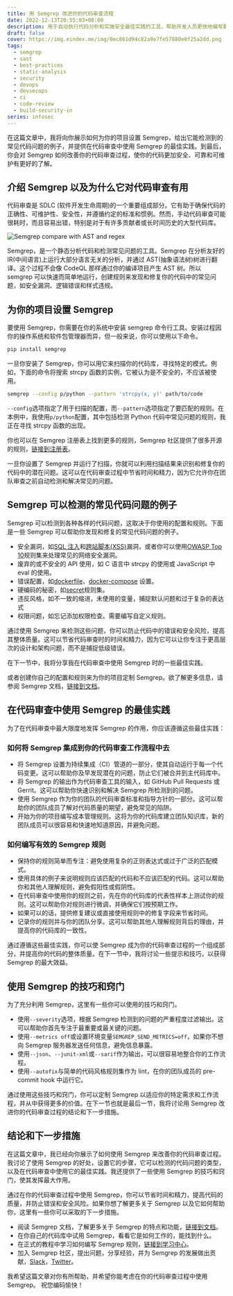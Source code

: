 ```yaml
---
title: 用 Semgrep 改进你的代码审查流程
date: 2022-12-13T20:55:03+08:00
description: 用于自动执行代码分析和实施安全最佳实践的工具，帮助开发人员更快地编写更好的代码。
draft: false
cover: https://img.eindex.me/img/0ec861d94c82a9e7fe57880e0f25a2dd.png
tags:
  - semgrep
  - sast
  - best-practices
  - static-analysis
  - security
  - devops
  - devsecops
  - ci
  - code-review
  - build-security-in
series: infosec
---
```


在这篇文章中，我将向你展示如何为你的项目设置 Semgrep，给出它能检测到的常见代码问题的例子，并提供在代码审查中使用 Semgrep 的最佳实践。到最后，你会对 Semgrep 如何改善你的代码审查过程，使你的代码更加安全、可靠和可维护有更好的了解。

## 介绍 Semgrep 以及为什么它对代码审查有用

代码审查是 SDLC (软件开发生命周期)的一个重要组成部分。它有助于确保代码的正确性、可维护性、安全性，并遵循约定的标准和惯例。然而，手动代码审查可能很耗时，而且容易出错，特别是对于有许多贡献者或长时间历史的大型代码库。

![Semgrep compare with AST and regex](https://img.eindex.me/img/e23bd0bbaf9d2513d3d26042b1aa702b.png)

Semgrep，是一个静态分析代码和检测常见问题的工具。Semgrep 在分析友好的 IR(中间语言)上运行大部分语言无关的分析，并通过 AST(抽象语法树)树进行翻译。这个过程不会像 CodeQL 那样通过你的编译项目产生 AST 树。所以 semgrep 可以快速而简单地运行，创建规则来发现和修复你的代码中的常见问题，如安全漏洞、逻辑错误和样式违规。

## 为你的项目设置 Semgrep

要使用 Semgrep，你需要在你的系统中安装 semgrep 命令行工具。安装过程因你的操作系统和软件包管理器而异，但一般来说，你可以使用以下命令。

```bash
pip install semgrep
```

一旦你安装了 Semgrep，你可以用它来扫描你的代码库，寻找特定的模式。例如，下面的命令将搜索 strcpy 函数的实例，它被认为是不安全的，不应该被使用。

```bash
semgrep --config p/python --pattern 'strcpy(x, y)' path/to/code
```

`--config`选项指定了用于扫描的配置，而`--pattern`选项指定了要匹配的规则。在本例中，我使用`p/python`配置，其中包括检测 Python 代码中常见问题的规则，我正在寻找 strcpy 函数的出现。

你也可以在 Semgrep 注册表上找到更多的规则，Semgrep 社区提供了很多开源的规则，[链接到注册表](https://semgrep.dev/explore)。

一旦你设置了 Semgrep 并运行了扫描，你就可以利用扫描结果来识别和修复你的代码中的潜在问题。这可以在代码审查过程中节省时间和精力，因为它允许你在团队审查之前自动检测和解决常见的问题。

## Semgrep 可以检测的常见代码问题的例子

Semgrep 可以检测到各种各样的代码问题，这取决于你使用的配置和规则。下面是一些 Semgrep 可以帮助你发现和修复的常见代码问题的例子。

- 安全漏洞，如[SQL 注入](https://semgrep.dev/p/sql-injection)和[跨站脚本(XSS)](https://semgrep.dev/p/xss)漏洞，或者你可以使用[OWASP Top 10](https://semgrep.dev/p/owasp-top-ten)规则集来处理常见的网络安全漏洞。
- 废弃的或不安全的 API 使用，如 C 语言中 strcpy 的使用或 JavaScript 中 eval 的使用。
- 错误配置，如[dockerfile](https://semgrep.dev/p/dockerfile)、[docker-compose](https://semgrep.dev/p/docker-compose) 设置。
- 硬编码的秘密，如[secret](https://semgrep.dev/p/secrets)规则集。
- 违反风格，如不一致的缩进，未使用的变量，捕捉默认问题和过于复杂的表达式
- 权限问题，如忘记添加权限检查。需要编写自定义规则。

通过使用 Semgrep 来检测这些问题，你可以防止代码中的错误和安全风险，提高其整体质量。这可以节省代码审查时的时间和精力，因为它可以让你专注于更高层次的设计和架构问题，而不是捕捉低级错误。

在下一节中，我将分享我在代码审查中使用 Semgrep 时的一些最佳实践。

或者创建你自己的配置和规则来为你的项目定制 Semgrep。欲了解更多信息，请参阅 Semgrep 文档，[链接到文档](https://semgrep.dev/docs/writing-rules/overview/)。

## 在代码审查中使用 Semgrep 的最佳实践

为了在代码审查中最大限度地发挥 Semgrep 的作用，你应该遵循这些最佳实践：

### 如何将 Semgrep 集成到你的代码审查工作流程中去

- 将 Semgrep 设置为持续集成（CI）管道的一部分，使其自动运行于每一个代码变更。这可以帮助你及早发现潜在的问题，防止它们被合并到主代码库中。
- 将 Semgrep 的输出作为代码审查工具的输入，如 GitHub Pull Requests 或 Gerrit。这可以帮助你快速识别和解决 Semgrep 所检测到的问题。
- 使用 Semgrep 作为你的团队的代码审查标准和指导方针的一部分。这可以帮助你的团队成员了解对代码质量的期望，避免常见的陷阱。
- 开始为你的项目编写成本管理规则。这将为你的代码库建立团队知识库，新的团队成员可以很容易和快速地知道原因，并避免问题。

### 如何编写有效的 Semgrep 规则

- 保持你的规则简单而专注：避免使用复杂的正则表达式或过于广泛的匹配模式。
- 使用具体的例子来说明规则应该匹配的代码和不应该匹配的代码。这可以帮助你和其他人理解规则，避免假阳性或假阴性。
- 在代码审查中使用你的规则之前，先在你的代码库的代表性样本上测试你的规则。这可以帮助你对规则进行微调，并确保它们按预期工作。
- 如果可以的话，提供修复建议或直接使用规则中的修复字段来节省时间。
- 记录你的规则并与你的团队分享。这可以帮助其他人理解规则背后的理由，并提高你的代码库的一致性。

通过遵循这些最佳实践，你可以使 Semgrep 成为你的代码审查过程的一个组成部分，并提高你的代码的整体质量。在下一节中，我将讨论一些提示和技巧，以获得 Semgrep 的最大效益。

## 使用 Semgrep 的技巧和窍门

为了充分利用 Semgrep，这里有一些你可以使用的技巧和窍门。

- 使用`--severity`选项，根据 Semgrep 检测到的问题的严重程度过滤输出。这可以帮助你首先专注于最重要或最关键的问题。
- 使用`--metrics off`或设置环境变量`SEMGREP_SEND_METRICS=off`，如果你不想向 Semgrep 服务器发送任何信息，避免信息暴露。
- 使用`--json`、`--junit-xml`或`--sarif`作为输出，可以很容易地整合你的工作流程。
- 使用`--autofix`与简单的代码风格规则集作为 lint，在你的团队成员的 pre-commit hook 中运行它。

通过使用这些技巧和窍门，你可以定制 Semgrep 以适应你的特定需求和工作流程，并从中获得更多的价值。在下一节也就是最后一节，我将讨论用 Semgrep 改进你的代码审查过程的结论和下一步措施。

## 结论和下一步措施

在这篇文章中，我已经向你展示了如何使用 Semgrep 来改善你的代码审查过程。我讨论了使用 Semgrep 的好处，设置它的步骤，它可以检测的代码问题的类型，以及在代码审查中使用它的最佳实践。我还提供了一些使用 Semgrep 的技巧和窍门，使其发挥最大作用。

通过在你的代码审查过程中使用 Semgrep，你可以节省时间和精力，提高代码的质量，并防止错误和安全风险。如果你想了解更多关于 Semgrep 以及它如何帮助你，这里有一些你可以采取的下一步措施。

- 阅读 Semgrep 文档，了解更多关于 Semgrep 的特点和功能，[链接到文档](https://semgrep.dev/docs/)。
- 在你自己的代码库中试用 Semgrep，看看它是如何工作的，能找到什么。
- 在正式的教程中学习如何编写 Semgrep 规则，[链接到学习中心](https://semgrep.dev/learn)。
- 加入 Semgrep 社区，提出问题，分享经验，并为 Semgrep 的发展做出贡献，[Slack](https://r2c.dev/slack)，[Twitter](https://twitter.com/r2cdev)。

我希望这篇文章对你有所帮助，并希望你能考虑在你的代码审查过程中使用 Semgrep。
祝您编码愉快！
